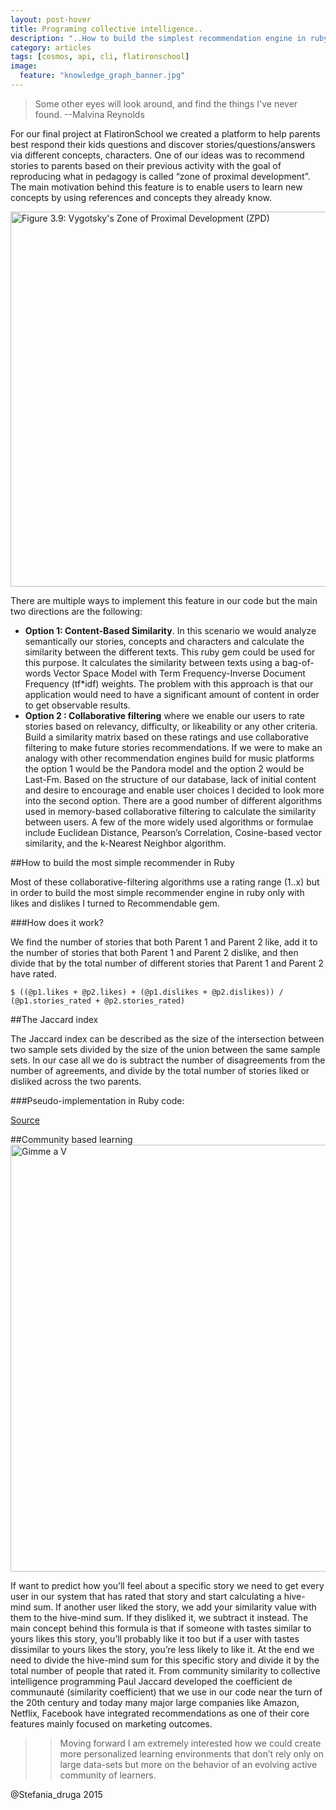 ```yaml
---
layout: post-hover
title: Programing collective intelligence..
description: "..How to build the simplest recommendation engine in ruby"
category: articles
tags: [cosmos, api, cli, flatironschool]
image:
  feature: "knowledge_graph_banner.jpg"
---
```


> Some other eyes will look around, and find the things I've never found.
--Malvina Reynolds

For our final project at FlatironSchool we created a platform to help parents best respond their kids questions and discover stories/questions/answers via different concepts, characters. One of our ideas was to recommend stories to parents based on their previous activity with the goal of reproducing what in pedagogy is called “zone of proximal development”. The main motivation behind this feature is to enable users to learn new concepts by using references and concepts they already know.

<a data-flickr-embed="true"  href="https://www.flickr.com/photos/bferster/15156617496/in/photolist-ocp6Ds-fddyqQ-ovDKEK-owiUAg-otBETz-ehnmSk-obPETQ-nW2Sop-owytzH-9C31Sn-owD4wc-p6kCkj-xMN5NJ-wTeL42-xMLZ9j-xxAEpH-xPf8i1-xxAukp-ovRVRd-oezpXN-wLjZwS-sJEpUw-xuyvQ6-xA8Yxt-xbNusY-wKPAzD-xsnkiJ-xKCdgX-xsnjTW-xKCcQB-x3Xojz-w6N5SC-w73vPc-wS1P3C-xF7mAr-x3evQN-xiu16d-wL5rkX-t7gBVu-wKXDpE-xKAqGT-wKUvmm-8f3KNU-ovMMm2-je65xE-9z68a5-AUzg4-oac1ra-7P1AHV-6aS7FE" title="Figure 3.9: Vygotsky&#x27;s Zone of Proximal Development (ZPD)"><img src="https://farm4.staticflickr.com/3903/15156617496_4e933ea73c_b.jpg" width="600" height="600" alt="Figure 3.9: Vygotsky&#x27;s Zone of Proximal Development (ZPD)"></a><script async src="//embedr.flickr.com/assets/client-code.js" charset="utf-8"></script>

There are multiple ways to implement this feature in our code but the main two directions are the following:

* __Option 1: Content-Based Similarity__. In this scenario we would analyze semantically our stories, concepts and characters and calculate the similarity between the different texts. This ruby gem could be used for this purpose. It calculates the similarity between texts using a bag-of-words Vector Space Model with Term Frequency-Inverse Document Frequency (tf*idf) weights. The problem with this approach is that our application would need to have a significant amount of content in order to get observable results.
* __Option 2 : Collaborative filtering__ where we enable our users to rate stories based on relevancy, difficulty, or likeability or any other criteria. Build a similarity matrix based on these ratings and use collaborative filtering to make future stories recommendations.
If we were to make an analogy with other recommendation engines build for music platforms the option 1 would be the Pandora model and the option 2 would be Last-Fm.
Based on the structure of our database, lack of initial content and desire to encourage and enable user choices I decided to look more into the second option.
There are a good number of different algorithms used in memory-based collaborative filtering to calculate the similarity between users. A few of the more widely used algorithms or formulae include Euclidean Distance, Pearson’s Correlation, Cosine-based vector similarity, and the k-Nearest Neighbor algorithm.

##How to build the most simple recommender in Ruby

Most of these collaborative-filtering algorithms use a rating range (1..x) but in order to build the most simple recommender engine in ruby only with likes and dislikes I turned to Recommendable gem.

###How does it work?

We find the number of stories that both Parent 1 and Parent 2 like, add it to the number of stories that both Parent 1 and Parent 2 dislike, and then divide that by the total number of different stories that Parent 1 and Parent 2 have rated.

```
$ ((@p1.likes + @p2.likes) + (@p1.dislikes + @p2.dislikes)) / (@p1.stories_rated + @p2.stories_rated)
```

##The Jaccard index

The Jaccard index can be described as the size of the intersection between two sample sets divided by the size of the union between the same sample sets.
In our case all we do is subtract the number of disagreements from the number of agreements, and divide by the total number of stories liked or disliked across the two parents.

###Pseudo-implementation in Ruby code:
<script src="https://gist.github.com/stefania11/b4d44c1078361277a1b7.js"></script>
[Source](http://davidcel.is/posts/collaborative-filtering-with-likes-and-dislikes/)

##Community based learning
<a data-flickr-embed="true"  href="https://www.flickr.com/photos/albertovo5/4113467727/in/photolist-7guADn-fQi9kb-95aKAn-j5iVxT-jj4mNb-i7Sk4z-feNTmi-7ndqJm-eJKuJm-aQgwca-pSnSW1-id4NKW-bW37Jb-h77Syf-iPpASY-79pRfj-jM9vFh-7HHDbg-4x3oAi-a8pWSS-g6YGtt-8jqFRH-exzvcz-nPFdZ5-fqNC7N-eeo47-n77LrV-haLQDC-hqHA2j-fETGyc-mN1iRR-8EMnHr-he54GG-4jNZ8d-mQZzKD-eUW7bd-fXsfDv-atGbxj-e5cZ8s-FA2hH-jA6xwo-9viFEH-9JMu7Z-q5rndx-jBz1MA-sqn5Ws-481nio-hxSHX8-7pJDFt-xZ2zch" title="Gimme a V"><img src="https://farm3.staticflickr.com/2639/4113467727_95a6b15d56_b.jpg" width="1024" height="683" alt="Gimme a V"></a><script async src="//embedr.flickr.com/assets/client-code.js" charset="utf-8"></script>


If want to predict how you’ll feel about a specific story we need to get every user in our system that has rated that story and start calculating a hive-mind sum. If another user liked the story, we add your similarity value with them to the hive-mind sum. If they disliked it, we subtract it instead.
The main concept behind this formula is that if someone with tastes similar to yours likes this story, you’ll probably like it too but if a user with tastes dissimilar to yours likes the story, you’re less likely to like it. At the end we need to divide the hive-mind sum for this specific story and divide it by the total number of people that rated it.
From community similarity to collective intelligence programming
Paul Jaccard developed the coefficient de communauté (similarity coefficient) that we use in our code near the turn of the 20th century and today many major large companies like Amazon, Netflix, Facebook have integrated recommendations as one of their core features mainly focused on marketing outcomes.


>> Moving forward I am extremely interested how we could create more personalized learning environments that don’t rely only on large data-sets but more on the behavior of an evolving active community of learners.

@Stefania_druga 2015 
